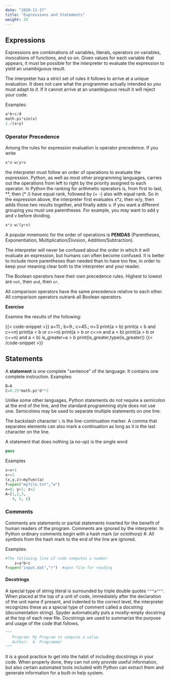 ```yaml
---
date: "2020-11-17"
title: "Expressions and Statements"
weight: 25
---
```


## Expressions 

Expressions are combinations of variables, literals, operators on variables, invocations of functions, and so on.  Given values for each variable that appears, it must be possible for the interpreter to evaluate the expression to yield an unambiguous result.

The interpreter has a strict set of rules it follows to arrive at a unique evaluation.  It does not care what the programmer actually intended so _you_ must adapt to _it_.  If it cannot arrive at an unambiguous result it will reject your code.

Examples:
```python
a*b+c/d
math.pi*sin(x)
1./(x+y)
```

### Operator Precedence

Among the rules for expression evaluation is operator precedence.  If you write
```python
x*z-w/y+v
```
the interpreter must follow an order of operations to evaluate the expression.  Python, as well as most other programming languages, carries out the operations from left to right by the priority assigned to each operator.  In Python the ranking for arithmetic operators is, from first to last, \*\*, then (\* /) have equal rank, followed by (+ -) also with equal rank.  So in the expression above, the interpreter first evaluates x\*z, then w/y, then adds those two results together, and finally adds v.  If you want a different grouping you must use parentheses. For example, you may want to add y and v before dividing.
```python
x*z-w/(y+v)
```

A popular mnemonic for the order of operations is **PEMDAS** (Parentheses, Exponentiation, Multiplication/Division, Addition/Subtraction).

The interpreter will never be confused about the order in which it will evaluate an expression, but humans can often become confused.  It is better to include more parentheses than needed than to have too few, in order to keep your meaning clear both to the interpreter and your reader.

The Boolean operators have their own precedence rules. Highest to lowest are `not`, then `and`, then `or`.

All comparison operators have the same precedence relative to each other.  All comparison operators outrank all Boolean operators.

**Exercise**

Examine the results of the following:

{{< code-snippet >}}
a=11.; b=9.; c=45.; n=3
print(a > b)
print(a < b and c==n)
print(a < b or c==n)
print(a > b or c==n and a < b)
print((a > b or c==n) and a < b)
is_greater=a > b
print(is_greater,type(is_greater))
{{< /code-snippet >}}

## Statements

A __statement__ is one complete "sentence" of the language.  It contains one complete instruction.  Examples:
```python
B=A
C=0.25*math.pi*d**2
```

Unlike some other languages, Python statements do not require a semicolon at the end of the line, and the standard programming style does not use one.  Semicolons may be used to separate multiple statements on one line.

The backslash character `\` is the line-continuation marker.  A comma that separates elements can also mark a continuation as long as it is the last character on the line.

A statement that does nothing (a _no-op_) is the single word

```python
pass
```

Examples
```python
x=x+1
x+=1
(x,y,z)=myfunc(a)
f=open("myfile.txt","w")
x=0; y=1; z=2
A=[1,2,3,
   4, 5, 6]
```

### Comments

Comments are statements or partial statements inserted for the benefit of human readers of the program.  Comments are ignored by the interpreter.  In Python ordinary comments begin with a hash mark (or octothorp) #.  All symbols from the hash mark to the end of the line are ignored.

Examples:
```python
#The following line of code computes a number
    z=a*b+c
f=open("input.dat","r")  #open file for reading
```

#### Docstrings

A special type of string literal is surrounded by triple double quotes `"""a"""`. When placed at the top of a unit of code, immediately after the declaration of the unit name if present, and indented to the correct level, the interpreter recognizes these as a special type of comment called a _docstring_ (documentation string).  Spyder automatically puts a mostly-empty docstring at the top of each new file.  Docstrings are used to summarize the purpose and usage of the code that follows.
```python
"""
   Program: My Program to compute a value
   Author:  A. Programmer
"""
```

It is a good practice to get into the habit of including docstrings in your code.  When properly done, they can not only provide useful information, but also certain automated tools included with Python can extract them and generate information for a built-in help system.
